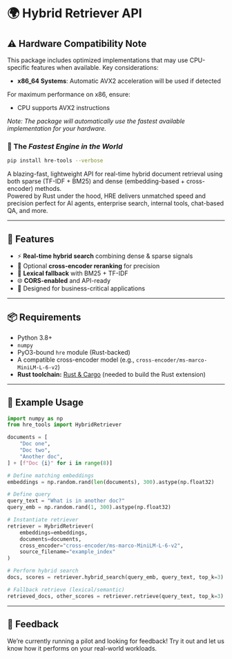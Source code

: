 # 🌍 Hybrid Retriever API

## ⚠️ Hardware Compatibility Note

This package includes optimized implementations that may use CPU-specific features when available. 
Key considerations:
- **x86_64 Systems**: Automatic AVX2 acceleration will be used if detected

For maximum performance on x86, ensure:
- CPU supports AVX2 instructions

*Note: The package will automatically use the fastest available implementation for your hardware.*

### 🚀 The *Fastest Engine in the World*

```bash
pip install hre-tools --verbose
```

A blazing-fast, lightweight API for real-time hybrid document retrieval using both sparse (TF-IDF + BM25) and dense (embedding-based + cross-encoder) methods.  
Powered by Rust under the hood, HRE delivers unmatched speed and precision perfect for AI agents, enterprise search, internal tools, chat-based QA, and more.

---

## 🔧 Features

- ⚡ **Real-time hybrid search** combining dense & sparse signals
- 🧠 Optional **cross-encoder reranking** for precision
- 🔎 **Lexical fallback** with BM25 + TF-IDF
- 🌐 **CORS-enabled** and API-ready
- 🏢 Designed for business-critical applications

---

## 📦 Requirements

- Python 3.8+
- `numpy`
- PyO3-bound `hre` module (Rust-backed)
- A compatible cross-encoder model (e.g., `cross-encoder/ms-marco-MiniLM-L-6-v2`)
- **Rust toolchain:** [Rust & Cargo](https://www.rust-lang.org/tools/install) (needed to build the Rust extension)

---

## 🧪 Example Usage

```python
import numpy as np
from hre_tools import HybridRetriever

documents = [
    "Doc one",
    "Doc two",
    "Another doc",
] + [f"Doc {i}" for i in range(8)]

# Define matching embeddings
embeddings = np.random.rand(len(documents), 300).astype(np.float32)

# Define query
query_text = "What is in another doc?"
query_emb = np.random.rand(1, 300).astype(np.float32)

# Instantiate retriever
retriever = HybridRetriever(
    embeddings=embeddings,
    documents=documents,
    cross_encoder="cross-encoder/ms-marco-MiniLM-L-6-v2",
    source_filename="example_index"
)

# Perform hybrid search
docs, scores = retriever.hybrid_search(query_emb, query_text, top_k=3)

# Fallback retrieve (lexical/semantic)
retrieved_docs, other_scores = retriever.retrieve(query_text, top_k=3)
```

---

## 💬 Feedback

We’re currently running a pilot and looking for feedback! Try it out and let us know how it performs on your real-world workloads.

